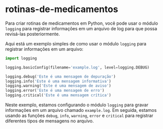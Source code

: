 # rotinas-de-medicamentos


Para criar rotinas de medicamentos em Python, você pode usar o módulo `logging` para registrar informações em um arquivo de log para que possa revisá-las posteriormente.

Aqui está um exemplo simples de como usar o módulo `logging` para registrar informações em um arquivo:

```python
import logging

logging.basicConfig(filename='example.log', level=logging.DEBUG)

logging.debug('Este é uma mensagem de depuração')
logging.info('Este é uma mensagem informativa')
logging.warning('Este é uma mensagem de aviso')
logging.error('Este é uma mensagem de erro')
logging.critical('Este é uma mensagem crítica')
```

Neste exemplo, estamos configurando o módulo `logging` para gravar informações em um arquivo chamado `example.log`. Em seguida, estamos usando as funções `debug`, `info`, `warning`, `error` e `critical` para registrar diferentes tipos de mensagens no arquivo.
